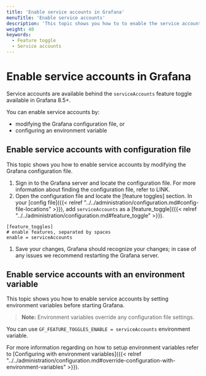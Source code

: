 ```yaml
---
title: 'Enable service accounts in Grafana'
menuTitle: 'Enable service accounts'
description: 'This topic shows you how to to enable the service accounts feature in Grafana'
weight: 40
keywords:
  - Feature toggle
  - Service accounts
---
```


# Enable service accounts in Grafana

Service accounts are available behind the `serviceAccounts` feature toggle available in Grafana 8.5+.

You can enable service accounts by:

- modifying the Grafana configuration file, or
- configuring an environment variable

## Enable service accounts with configuration file

This topic shows you how to enable service accounts by modifying the Grafana configuration file.

1. Sign in to the Grafana server and locate the configuration file. For more information about finding the configuration file, refer to LINK.
1. Open the configuration file and locate the [feature toggles] section. In your [config file]({{< relref "../../administration/configuration.md#config-file-locations" >}}), add `serviceAccounts` as a [feature_toggle]({{< relref "../../administration/configuration.md#feature_toggle" >}}).

```
[feature_toggles]
# enable features, separated by spaces
enable = serviceAccounts
```

1. Save your changes, Grafana should recognize your changes; in case of any issues we recommend restarting the Grafana server.

## Enable service accounts with an environment variable

This topic shows you how to enable service accounts by setting environment variables before starting Grafana.

> **Note:** Environment variables override any configuration file settings.

You can use `GF_FEATURE_TOGGLES_ENABLE = serviceAccounts` environment variable.

For more information regarding on how to setup environment variables refer to [Configuring with environment variables]({{< relref "../../administration/configuration.md#override-configuration-with-environment-variables" >}}).
